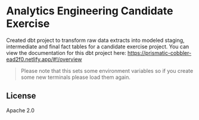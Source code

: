 # Analytics Engineering Candidate Exercise

Created dbt project to transform raw data extracts into modeled staging, intermediate and final fact tables for a candidate exercise project.
You can view the documentation for this dbt project here: https://prismatic-cobbler-ead2f0.netlify.app/#!/overview



> Please note that this sets some environment variables so if you create some new terminals please load them again.

## License

Apache 2.0
